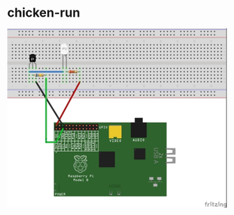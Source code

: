 # chicken-run

![pictures/chicken-run_bb.jpg](https://github.com/j-fremont/chicken-run/blob/master/pictures/chicken-run_bb.jpg)

